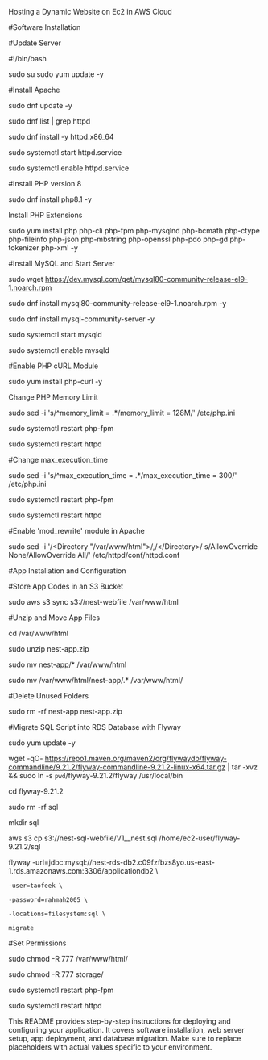 Hosting a Dynamic Website on Ec2 in AWS Cloud


#Software Installation

#Update Server

#!/bin/bash

sudo su
sudo yum update -y

#Install Apache

sudo dnf update -y

sudo dnf list | grep httpd

sudo dnf install -y httpd.x86_64

sudo systemctl start httpd.service

sudo systemctl enable httpd.service

#Install PHP version 8

sudo dnf install php8.1 -y

Install PHP Extensions



sudo yum install php php-cli php-fpm php-mysqlnd php-bcmath php-ctype php-fileinfo php-json php-mbstring php-openssl php-pdo php-gd php-tokenizer php-xml -y

#Install MySQL and Start Server

sudo wget https://dev.mysql.com/get/mysql80-community-release-el9-1.noarch.rpm

sudo dnf install mysql80-community-release-el9-1.noarch.rpm -y

sudo dnf install mysql-community-server -y

sudo systemctl start mysqld

sudo systemctl enable mysqld

#Enable PHP cURL Module

sudo yum install php-curl -y

Change PHP Memory Limit

sudo sed -i 's/^memory_limit = .*/memory_limit = 128M/' /etc/php.ini

sudo systemctl restart php-fpm

sudo systemctl restart httpd

#Change max_execution_time

sudo sed -i 's/^max_execution_time = .*/max_execution_time = 300/' /etc/php.ini

sudo systemctl restart php-fpm

sudo systemctl restart httpd

#Enable 'mod_rewrite' module in Apache

sudo sed -i '/<Directory "\/var\/www\/html">/,/<\/Directory>/ s/AllowOverride None/AllowOverride All/' /etc/httpd/conf/httpd.conf

#App Installation and Configuration

#Store App Codes in an S3 Bucket

sudo aws s3 sync s3://nest-webfile /var/www/html

#Unzip and Move App Files

cd /var/www/html

sudo unzip nest-app.zip

sudo mv nest-app/* /var/www/html

sudo mv /var/www/html/nest-app/.* /var/www/html/

#Delete Unused Folders

sudo rm -rf nest-app nest-app.zip

#Migrate SQL Script into RDS Database with Flyway

sudo yum update -y

wget -qO- https://repo1.maven.org/maven2/org/flywaydb/flyway-commandline/9.21.2/flyway-commandline-9.21.2-linux-x64.tar.gz | tar -xvz && sudo ln -s `pwd`/flyway-9.21.2/flyway /usr/local/bin 

cd flyway-9.21.2

sudo rm -rf sql

mkdir sql

aws s3 cp s3://nest-sql-webfile/V1__nest.sql /home/ec2-user/flyway-9.21.2/sql

flyway  -url=jdbc:mysql://nest-rds-db2.c09fzfbzs8yo.us-east-1.rds.amazonaws.com:3306/applicationdb2 \

    -user=taofeek \
    
    -password=rahmah2005 \
    
    -locations=filesystem:sql \

    migrate
    
#Set Permissions

sudo chmod -R 777 /var/www/html/

sudo chmod -R 777 storage/

sudo systemctl restart php-fpm

sudo systemctl restart httpd

This README provides step-by-step instructions for deploying and configuring your application. It covers software installation, web server setup, app deployment, and database migration. Make sure to replace placeholders with actual values specific to your environment.
